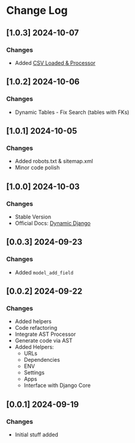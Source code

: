 # Change Log

## [1.0.3] 2024-10-07
### Changes

- Added [CSV Loaded & Processor](https://app-generator.dev/docs/developer-tools/dynamic-django/csv-loader.html)

## [1.0.2] 2024-10-06
### Changes

- Dynamic Tables - Fix Search (tables with FKs)

## [1.0.1] 2024-10-05
### Changes

- Added robots.txt & sitemap.xml 
- Minor code polish 

## [1.0.0] 2024-10-03
### Changes

- Stable Version
- Official Docs: [Dynamic Django](https://app-generator.dev/docs/developer-tools/dynamic-django/index.html)

## [0.0.3] 2024-09-23
### Changes

- Added `model_add_field`

## [0.0.2] 2024-09-22
### Changes

- Added helpers
- Code refactoring
- Integrate AST Processor
- Generate code via AST
- Added Helpers:
  - URLs
  - Dependencies
  - ENV
  - Settings 
  - Apps
  - Interface with Django Core 

## [0.0.1] 2024-09-19
### Changes

- Initial stuff added


